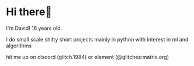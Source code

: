 # Hi there👋
I'm David! 16 years old.

I do small scale shitty short projects mainly in python with interest in ml and algorithms

hit me up on discord (glitch.1984) or element (@glitchez:matrix.org)
